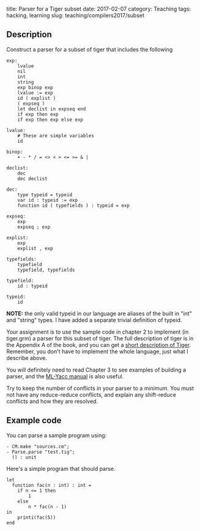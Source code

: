 title: Parser for a Tiger subset
date: 2017-02-07
category: Teaching
tags: hacking, learning
slug: teaching/compilers2017/subset

## Description

Construct a parser for a subset of tiger that includes the following

```
exp:
	lvalue
	nil
	int
	string
	exp binop exp
	lvalue := exp
	id ( explist )
	( expseq )
	let declist in expseq end
	if exp then exp
	if exp then exp else exp

lvalue:
	# These are simple variables
	id

binop:
	+ - * / = <> < > <= >= & |

declist:
	dec
	dec declist
		
dec: 
	type typeid = typeid
	var id : typeid := exp
	function id ( typefields ) : typeid = exp

expseq:
    exp
	expseq ; exp

explist:
	exp
	explist , exp

typefields:
	typefield
	typefield, typefields

typefield:
	id : typeid

typeid:
	id
```
	
**NOTE:** the only valid typeid in our language are aliases of the built
in "int" and "string" types. I have added a separate trivial
definition of typeid.

Your assignment is to use the sample code in chapter 2 to implement
(in tiger.grm) a parser for this subset of tiger. The full description
of tiger is in the Appendix A of the book, and you can get a
[short description of Tiger](http://www.cs.columbia.edu/~sedwards/classes/2002/w4115/tiger.pdf). Remember,
you don't have to implement the whole language, just what I describe
above.

You will definitely need to read Chapter 3 to see examples of building
a parser, and the [ML-Yacc manual](http://www.smlnj.org/doc/ML-Yacc/)
is also useful.

Try to keep the number of conflicts in your parser to a minimum. You
must not have any reduce-reduce conflicts, and explain any
shift-reduce conflicts and how they are resolved.

## Example code

You can parse a sample program using:

```
- CM.make "sources.cm";
- Parse.parse "test.tig";
  () : unit
```

Here's a simple program that should parse.

```
let
  function fac(n : int) : int =
	if n <= 1 then
		1
	else
		n * fac(n - 1)
in
	printi(fac(5))
end
```

